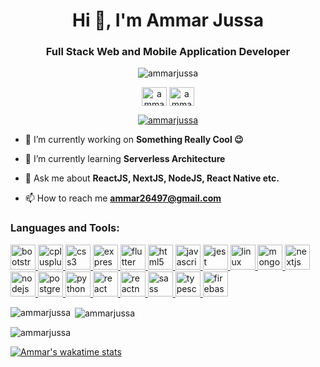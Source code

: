 <h1 align="center">Hi 👋, I'm Ammar Jussa</h1>
<h3 align="center">Full Stack Web and Mobile Application Developer</h3>

<div align="center"> <img src="https://komarev.com/ghpvc/?username=ammarjussa&label=Profile%20views&color=green&style=flat" alt="ammarjussa" /> </div> 

<p align="center">
<a href="https://linkedin.com/in/ammar-jussa-56a1b216a" target="blank"><img align="center" src="https://raw.githubusercontent.com/peterthehan/peterthehan/master/assets/linkedin.svg" alt="ammar-jussa-56a1b216a" height="30" width="40" /></a>
<a href="https://fb.com/ammar.anwar.5" target="blank"><img align="center" src="https://raw.githubusercontent.com/peterthehan/peterthehan/master/assets/facebook.svg" alt="ammar.anwar.5" height="30" width="40" /></a>
</p>

<p align="center"> <a href="https://github.com/ryo-ma/github-profile-trophy"><img src="https://github-profile-trophy.vercel.app/?username=ammarjussa&theme=monokai" alt="ammarjussa" /></a> </p>


- 🔭 I’m currently working on **Something Really Cool 😉**

- 🌱 I’m currently learning **Serverless Architecture**

- 💬 Ask me about **ReactJS, NextJS, NodeJS, React Native etc.**

- 📫 How to reach me **ammar26497@gmail.com**

<h3 align="left">Languages and Tools:</h3>
<p align="left"> <a href="https://getbootstrap.com" target="_blank"> <img src="https://devicons.github.io/devicon/devicon.git/icons/bootstrap/bootstrap-plain.svg" alt="bootstrap" width="40" height="40"/> </a> <a href="https://www.w3schools.com/cpp/" target="_blank"> <img src="https://devicons.github.io/devicon/devicon.git/icons/cplusplus/cplusplus-original.svg" alt="cplusplus" width="40" height="40"/> </a> <a href="https://www.w3schools.com/css/" target="_blank"> <img src="https://devicons.github.io/devicon/devicon.git/icons/css3/css3-original-wordmark.svg" alt="css3" width="40" height="40"/> </a> <a href="https://expressjs.com" target="_blank"> <img src="https://devicons.github.io/devicon/devicon.git/icons/express/express-original-wordmark.svg" alt="express" width="40" height="40"/> </a> <a href="https://flutter.dev" target="_blank"> <img src="https://www.vectorlogo.zone/logos/flutterio/flutterio-icon.svg" alt="flutter" width="40" height="40"/> </a> <a href="https://www.w3.org/html/" target="_blank"> <img src="https://devicons.github.io/devicon/devicon.git/icons/html5/html5-original-wordmark.svg" alt="html5" width="40" height="40"/> </a> <a href="https://developer.mozilla.org/en-US/docs/Web/JavaScript" target="_blank"> <img src="https://devicons.github.io/devicon/devicon.git/icons/javascript/javascript-original.svg" alt="javascript" width="40" height="40"/> </a> <a href="https://jestjs.io" target="_blank"> <img src="https://www.vectorlogo.zone/logos/jestjsio/jestjsio-icon.svg" alt="jest" width="40" height="40"/> </a> <a href="https://www.linux.org/" target="_blank"> <img src="https://devicons.github.io/devicon/devicon.git/icons/linux/linux-original.svg" alt="linux" width="40" height="40"/> </a> <a href="https://www.mongodb.com/" target="_blank"> <img src="https://devicons.github.io/devicon/devicon.git/icons/mongodb/mongodb-original-wordmark.svg" alt="mongodb" width="40" height="40"/> </a> <a href="https://nextjs.org/" target="_blank"> <img src="https://cdn.worldvectorlogo.com/logos/nextjs-3.svg" alt="nextjs" width="40" height="40"/> </a> <a href="https://nodejs.org" target="_blank"> <img src="https://devicons.github.io/devicon/devicon.git/icons/nodejs/nodejs-original-wordmark.svg" alt="nodejs" width="40" height="40"/> </a> <a href="https://www.postgresql.org" target="_blank"> <img src="https://devicons.github.io/devicon/devicon.git/icons/postgresql/postgresql-original-wordmark.svg" alt="postgresql" width="40" height="40"/> </a> <a href="https://www.python.org" target="_blank"> <img src="https://devicons.github.io/devicon/devicon.git/icons/python/python-original.svg" alt="python" width="40" height="40"/> </a> <a href="https://reactjs.org/" target="_blank"> <img src="https://devicons.github.io/devicon/devicon.git/icons/react/react-original-wordmark.svg" alt="react" width="40" height="40"/> </a> <a href="https://reactnative.dev/" target="_blank"> <img src="https://reactnative.dev/img/header_logo.svg" alt="reactnative" width="40" height="40"/> </a> <a href="https://sass-lang.com" target="_blank"> <img src="https://devicons.github.io/devicon/devicon.git/icons/sass/sass-original.svg" alt="sass" width="40" height="40"/> </a> <a href="https://www.typescriptlang.org/" target="_blank"> <img src="https://devicons.github.io/devicon/devicon.git/icons/typescript/typescript-original.svg" alt="typescript" width="40" height="40"/> </a><a href="https://firebase.google.com/" target="_blank"> <img src="https://www.vectorlogo.zone/logos/firebase/firebase-icon.svg" alt="firebase" width="40" height="40"/> </a> </p>
</p>

<p><img align="left" src="https://github-readme-stats.vercel.app/api/top-langs?username=ammarjussa&show_icons=true&locale=en&theme=dracula&layout=compact&count_private=true&" alt="ammarjussa" /></p>

<p>&nbsp;<img align="center" src="https://github-readme-stats.vercel.app/api?username=ammarjussa&show_icons=true&theme=dracula&locale=en&count_private=true&" alt="ammarjussa" /></p>

<p><img align="center" src="https://github-readme-streak-stats.herokuapp.com/?user=ammarjussa&theme=dracula&" alt="ammarjussa" /></p>

[![Ammar's wakatime stats](https://github-readme-stats.vercel.app/api/wakatime?username=ammarjussa)](https://github.com/anuraghazra/github-readme-stats)




